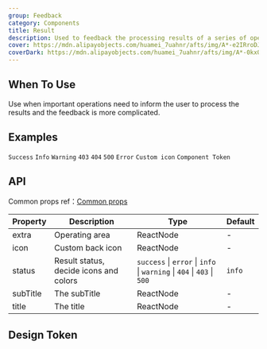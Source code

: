 ```yaml
---
group: Feedback
category: Components
title: Result
description: Used to feedback the processing results of a series of operations.
cover: https://mdn.alipayobjects.com/huamei_7uahnr/afts/img/A*-e2IRroDJyEAAAAAAAAAAAAADrJ8AQ/original
coverDark: https://mdn.alipayobjects.com/huamei_7uahnr/afts/img/A*-0kxQrbHx2kAAAAAAAAAAAAADrJ8AQ/original
---
```


## When To Use

Use when important operations need to inform the user to process the results and the feedback is more complicated.

## Examples

<!-- prettier-ignore -->
<code src="./demo/success.tsx">Success</code>
<code src="./demo/info.tsx">Info</code>
<code src="./demo/warning.tsx">Warning</code>
<code src="./demo/403.tsx">403</code>
<code src="./demo/404.tsx">404</code>
<code src="./demo/500.tsx">500</code>
<code src="./demo/error.tsx">Error</code>
<code src="./demo/customIcon.tsx">Custom icon</code>
<code src="./demo/component-token.tsx" debug>Component Token</code>

## API

Common props ref：[Common props](/docs/react/common-props)

| Property | Description | Type | Default |
| --- | --- | --- | --- |
| extra | Operating area | ReactNode | - |
| icon | Custom back icon | ReactNode | - |
| status | Result status, decide icons and colors | `success` \| `error` \| `info` \| `warning` \| `404` \| `403` \| `500` | `info` |
| subTitle | The subTitle | ReactNode | - |
| title | The title | ReactNode | - |

## Design Token

<ComponentTokenTable component="Result"></ComponentTokenTable>
